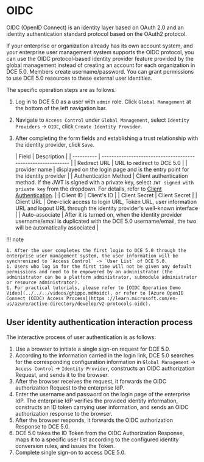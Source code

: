 # OIDC

OIDC (OpenID Connect) is an identity layer based on OAuth 2.0 and an identity authentication standard protocol based on the OAuth2 protocol.

If your enterprise or organization already has its own account system, and your enterprise user management system supports the OIDC protocol, you can use the OIDC protocol-based identity provider feature provided by the global management instead of creating an account for each organization in DCE 5.0. Members create username/password.
You can grant permissions to use DCE 5.0 resources to these external user identities.

The specific operation steps are as follows.

1. Log in to DCE 5.0 as a user with `admin` role. Click `Global Management` at the bottom of the left navigation bar.

    

2. Navigate to `Access Control` under `Global Management`, select `Identity Providers` -> `OIDC`, click `Create Identity Provider`.

    

3. After completing the form fields and establishing a trust relationship with the identity provider, click `Save`.

    

    | Field | Description |
    | ---------- | -------------------------------------- ---------------------- |
    | Redirect URL | URL to redirect to DCE 5.0 |
    | provider name | displayed on the login page and is the entry point for the identity provider |
    | Authentication Method | Client authentication method. If the JWT is signed with a private key, select `JWT signed with private key` from the dropdown. For details, refer to [Client Authentication](https://openid.net/specs/openid-connect-core-1_0.html#ClientAuthentication). |
    | Client ID | Client's ID |
    | Client Secret | Client Secret |
    | Client URL | One-click access to login URL, Token URL, user information URL and logout URL through the identity provider's well-known interface |
    | Auto-associate | After it is turned on, when the identity provider username/email is duplicated with the DCE 5.0 username/email, the two will be automatically associated |

!!! note

    1. After the user completes the first login to DCE 5.0 through the enterprise user management system, the user information will be synchronized to `Access Control` -> `User List` of DCE 5.0.
    1. Users who log in for the first time will not be given any default permissions and need to be empowered by an administrator (the administrator can be a platform administrator, submodule administrator or resource administrator).
    1. For practical tutorials, please refer to [OIDC Operation Demo Video](../../../videos/ghippo.md#oidc), or refer to [Azure OpenID Connect (OIDC) Access Process](https ://learn.microsoft.com/en-us/azure/active-directory/develop/v2-protocols-oidc).

## User identity authentication interaction process

The interactive process of user authentication is as follows:



1. Use a browser to initiate a single sign-on request for DCE 5.0.
1. According to the information carried in the login link, DCE 5.0 searches for the corresponding configuration information in `Global Management` -> `Access Control` -> `Identity Provider`, constructs an OIDC authorization Request, and sends it to the browser.
1. After the browser receives the request, it forwards the OIDC authorization Request to the enterprise IdP.
1. Enter the username and password on the login page of the enterprise IdP. The enterprise IdP verifies the provided identity information, constructs an ID token carrying user information, and sends an OIDC authorization response to the browser.
1. After the browser responds, it forwards the OIDC authorization Response to DCE 5.0.
1. DCE 5.0 takes the ID Token from the OIDC Authorization Response, maps it to a specific user list according to the configured identity conversion rules, and issues the Token.
1. Complete single sign-on to access DCE 5.0.